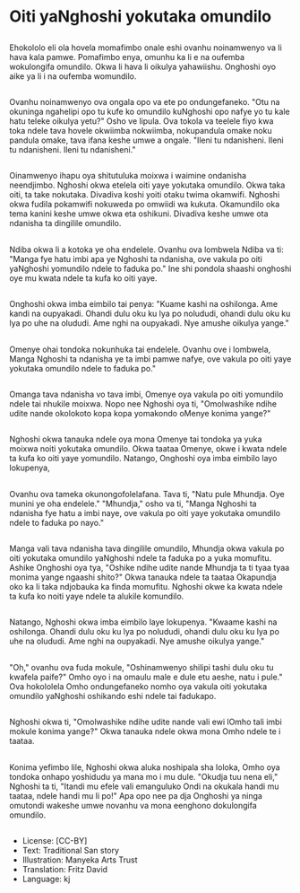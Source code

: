 # Oiti yaNghoshi yokutaka omundilo

##
Ehokololo eli ola hovela momafimbo onale eshi ovanhu noinamwenyo va li hava kala pamwe. Pomafimbo enya, omunhu ka li e na oufemba wokulongifa omundilo. Okwa li hava li oikulya yahawiishu. Onghoshi oyo aike ya li i na oufemba womundilo.

##
Ovanhu noinamwenyo ova ongala opo va ete po ondungefaneko. "Otu na okuninga ngahelipi opo tu kufe ko omundilo kuNghoshi opo nafye yo tu kale hatu teleke oikulya yetu?" Osho ve lipula. Ova tokola va teelele fiyo kwa toka ndele tava hovele okwiimba nokwiimba, nokupandula omake noku pandula omake, tava ifana keshe umwe a ongale. "Ileni tu ndanisheni. Ileni tu ndanisheni. Ileni tu ndanisheni."

##
Oinamwenyo ihapu oya shitutuluka moixwa i waimine ondanisha neendjimbo. Nghoshi okwa etelela oiti yaye yokutaka omundilo. Okwa taka oiti, ta take nokutaka. Divadiva koshi yoiti otaku twima okamwifi. Nghoshi okwa fudila pokamwifi nokuweda po omwiidi wa kukuta. Okamundilo oka tema kanini keshe umwe okwa eta oshikuni. Divadiva keshe umwe ota ndanisha ta dingilile omundilo.

##
Ndiba okwa li a kotoka ye oha endelele. Ovanhu ova lombwela Ndiba va ti: "Manga fye hatu imbi apa ye Nghoshi ta ndanisha, ove vakula po oiti yaNghoshi yomundilo ndele to faduka po." Ine shi pondola shaashi onghoshi oye mu kwata ndele ta kufa ko oiti yaye.

##
Onghoshi okwa imba eimbilo tai penya: "Kuame kashi na oshilonga. Ame kandi na oupyakadi. Ohandi dulu oku ku lya po nolududi, ohandi dulu oku ku lya po uhe na olududi. Ame nghi na oupyakadi. Nye amushe oikulya yange."

##
Omenye ohai tondoka nokunhuka tai endelele. Ovanhu ove i lombwela, Manga Nghoshi ta ndanisha ye ta imbi pamwe nafye, ove vakula po oiti yaye yokutaka omundilo ndele to faduka po."

##
Omanga tava ndanisha vo tava imbi, Omenye oya vakula po oiti yomundilo ndele tai nhukile moixwa. Nopo nee Nghoshi oya ti, "Omolwashike ndihe udite nande okolokoto kopa kopa yomakondo oMenye konima yange?"

##
Nghoshi okwa tanauka ndele oya mona Omenye tai tondoka ya yuka moixwa noiti yokutaka omundilo. Okwa taataa Omenye, okwe i kwata ndele ta kufa ko oiti yaye yomundilo. Natango, Onghoshi oya imba eimbilo layo lokupenya,

##
Ovanhu ova tameka okunongofolelafana. Tava ti, "Natu pule Mhundja. Oye munini ye oha endelele." "Mhundja," osho va ti, "Manga Nghoshi ta ndanisha fye hatu a imbi naye, ove vakula po oiti yaye yokutaka omundilo ndele to faduka po nayo."

##
Manga vali tava ndanisha tava dingilile omundilo, Mhundja okwa vakula po oiti yokutaka omundilo yaNghoshi ndele ta faduka po a yuka momufitu. Ashike Onghoshi oya tya, "Oshike ndihe udite nande Mhundja ta ti tyaa tyaa monima yange ngaashi shito?" Okwa tanauka ndele ta taataa Okapundja oko ka li taka ndjobauka ka finda momufitu. Nghoshi okwe ka kwata ndele ta kufa ko noiti yaye ndele ta alukile komundilo.

##
Natango, Nghoshi okwa imba eimbilo laye lokupenya. "Kwaame kashi na oshilonga. Ohandi dulu oku ku lya po nolududi, ohandi dulu oku ku lya po uhe na olududi. Ame nghi na oupyakadi. Nye amushe oikulya yange."

##
"Oh," ovanhu ova fuda mokule, "Oshinamwenyo shilipi tashi dulu oku tu kwafela paife?" Omho oyo i na omaulu male e dule etu aeshe, natu i pule." Ova hokololela Omho ondungefaneko nomho oya vakula oiti yokutaka omundilo yaNghoshi oshikando eshi ndele tai fadukapo.

##
Nghoshi okwa ti, "Omolwashike ndihe udite nande vali ewi lOmho tali imbi mokule konima yange?" Okwa tanauka ndele okwa mona Omho ndele te i taataa.

##
Konima yefimbo lile, Nghoshi okwa aluka noshipala sha loloka, Omho oya tondoka onhapo yoshidudu ya mana mo i mu dule. "Okudja tuu nena eli," Nghoshi ta ti, "Itandi mu efele vali emanguluko Ondi na okukala handi mu taataa, ndele handi mu li po!" Apa opo nee pa dja Onghoshi ya ninga omutondi wakeshe umwe novanhu va mona eenghono dokulongifa omundilo.

##
* License: [CC-BY]
* Text: Traditional San story
* Illustration: Manyeka Arts Trust
* Translation: Fritz David
* Language: kj
